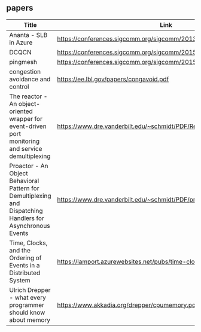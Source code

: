 ## papers
|Title|Link|
|-|-|
|Ananta - SLB in Azure|https://conferences.sigcomm.org/sigcomm/2013/papers/sigcomm/p207.pdf|
|DCQCN|https://conferences.sigcomm.org/sigcomm/2015/pdf/papers/p523.pdf|
|pingmesh|https://conferences.sigcomm.org/sigcomm/2015/pdf/papers/p139.pdf|
|congestion avoidance and control|https://ee.lbl.gov/papers/congavoid.pdf|
|The reactor - An object-oriented wrapper for event-driven port monitoring and service demultiplexing|https://www.dre.vanderbilt.edu/~schmidt/PDF/Reactor1-93.pdf|
|Proactor - An Object Behavioral Pattern for Demultiplexing and Dispatching Handlers for Asynchronous Events|https://www.dre.vanderbilt.edu/~schmidt/PDF/proactor.pdf|
|Time, Clocks, and the Ordering of Events in a Distributed System|https://lamport.azurewebsites.net/pubs/time-clocks.pdf|
|Ulrich Drepper - what every programmer should know about memory |https://www.akkadia.org/drepper/cpumemory.pdf|
